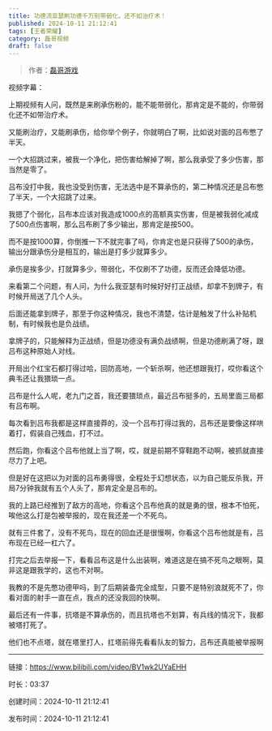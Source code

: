 ```yaml
---
title: 功德流亚瑟刷功德千万别带弱化，还不如治疗术！
published: 2024-10-11 21:12:41
tags: [王者荣耀]
category: 磊哥视频
draft: false
---
```



> 作者：[磊哥游戏](https://space.bilibili.com/268941858?spm_id_from=333.788.upinfo.head.click)

视频字幕：

上期视频有人问，既然是来刷承伤粉的，能不能带弱化，那肯定是不能的，你带弱化还不如带治疗术。

又能刷治疗，又能刷承伤，给你举个例子，你就明白了啊，比如说对面的吕布憋了半天。

一个大招跳过来，被我一个净化，把伤害给解掉了啊，那么我承受了多少伤害，那当然是零了。

吕布没打中我，我也没受到伤害，无法选中是不算承伤的，第二种情况还是吕布憋了半天，一个大招跳了过来。

我摁了个弱化，吕布本应该对我造成1000点的高额真实伤害，但是被我弱化减成了500点伤害啊，那么吕布刷了多少输出，那肯定是按500。

而不是按1000算，你倒推一下不就完事了吗，你肯定也是只获得了500的承伤，输出分跟承伤分是相互的，输出是打多少就算多少。

承伤是挨多少，打就算多少，带弱化，不仅刷不了功德，反而还会降低功德。

来看第二个问题，有人问，为什么我亚瑟有时候好好打正战绩，却拿不到牌子，有时候开局送了几个人头。

后面还能拿到牌子，那至于你这种情况，我也不清楚，估计是触发了什么补贴机制，有时候我也是负战绩。

拿牌子的，只能解释为正战绩，但是功德没有满负战绩啊，但是功德刷满了呀，跟吕布这种原始人对线。

开局出个红宝石都打得过哈，回防高地，一个斩杀啊，他还想跟我打，哎你看这个典韦还让我猥琐一点。

吕布是什么人呢，老九门之首，我还要猥琐点，最近吕布挺多的，五局里面三局都有吕布啊。

每次看到吕布我都是这样直接莽的，没一个吕布打得过我的，吕布还是要像这样哄着打，假装自己残血，打不过。

然后跑，你看这个吕布他就上当了啊，哎，就是前期不穿鞋跑不动啊，被抓就直接尽力了上吧。

但是好在这把以为对面的吕布勇得很，全程处于幻想状态，以为自己能反杀我，开局7分钟我就有五个人头了，那肯定全是吕布的。

我的上路已经推到了敌方的高地，你看这个吕布他真的就是勇的很，根本不怕死，唉他这么打是包被举报的，现在我还差一个不死鸟。

就有三件套了，没有不死鸟，现在的回血还是很慢啊，你看这个吕布他就是有，吕布现在已经一杠六了。

打完之后去举报一下，看看吕布这是什么出装啊，难道这是在搞不死鸟之眼啊，莫非这是跟我学的，这也不对啊。

我教的不是先憋功德甲吗，到了后期装备完全成型，只要不是特别浪就死不了，你看对面的射手一直在点，我点的还没我回的快啊。

最后还有一件事，抗塔是不算承伤的，而且抗塔也不划算，有兵线的情况下，我都被塔打死了。

他们也不点塔，就在塔里打人，扛塔前得先看看队友的智力，吕布还真能被举报啊

---


链接：https://www.bilibili.com/video/BV1wk2UYaEHH



时长：03:37

创建时间：2024-10-11 21:12:41

发布时间：2024-10-11 21:12:41
